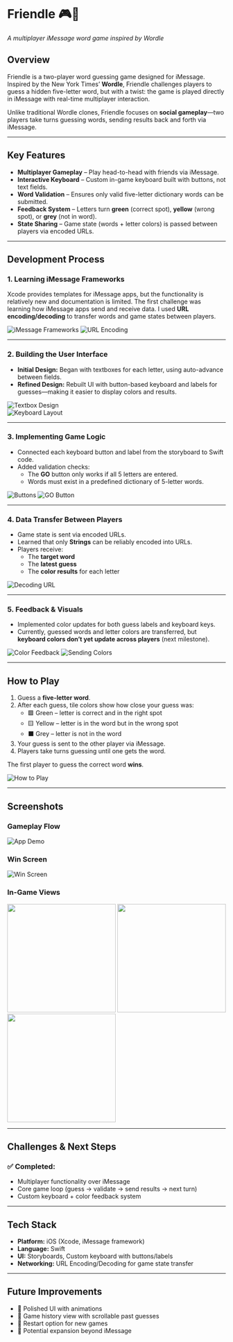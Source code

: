 # Friendle 🎮📱  
*A multiplayer iMessage word game inspired by Wordle*

## Overview  
Friendle is a two-player word guessing game designed for iMessage. Inspired by the New York Times’ **Wordle**, Friendle challenges players to guess a hidden five-letter word, but with a twist: the game is played directly in iMessage with real-time multiplayer interaction.  

Unlike traditional Wordle clones, Friendle focuses on **social gameplay**—two players take turns guessing words, sending results back and forth via iMessage.  

---

## Key Features  
- **Multiplayer Gameplay** – Play head-to-head with friends via iMessage.  
- **Interactive Keyboard** – Custom in-game keyboard built with buttons, not text fields.  
- **Word Validation** – Ensures only valid five-letter dictionary words can be submitted.  
- **Feedback System** – Letters turn **green** (correct spot), **yellow** (wrong spot), or **grey** (not in word).  
- **State Sharing** – Game state (words + letter colors) is passed between players via encoded URLs.  

---

## Development Process  

### 1. Learning iMessage Frameworks  
Xcode provides templates for iMessage apps, but the functionality is relatively new and documentation is limited. The first challenge was learning how iMessage apps send and receive data. I used **URL encoding/decoding** to transfer words and game states between players.  

![iMessage Frameworks](messageLearning.png) ![URL Encoding](urlPt2.png)

---

### 2. Building the User Interface  
- **Initial Design:** Began with textboxes for each letter, using auto-advance between fields.  
- **Refined Design:** Rebuilt UI with button-based keyboard and labels for guesses—making it easier to display colors and results.  

![Textbox Design](firstDesign.png)  
![Keyboard Layout](initialDesign.png)

---

### 3. Implementing Game Logic  
- Connected each keyboard button and label from the storyboard to Swift code.  
- Added validation checks:  
  - The **GO** button only works if all 5 letters are entered.  
  - Words must exist in a predefined dictionary of 5-letter words.  

![Buttons](buttons.png) ![GO Button](gobutton.png)

---

### 4. Data Transfer Between Players  
- Game state is sent via encoded URLs.  
- Learned that only **Strings** can be reliably encoded into URLs.  
- Players receive:  
  - The **target word**  
  - The **latest guess**  
  - The **color results** for each letter  

![Decoding URL](decodeurl.png)

---

### 5. Feedback & Visuals  
- Implemented color updates for both guess labels and keyboard keys.  
- Currently, guessed words and letter colors are transferred, but **keyboard colors don’t yet update across players** (next milestone).  

![Color Feedback](colorChange.png) ![Sending Colors](sendingColors.png)

---

## How to Play  
1. Guess a **five-letter word**.  
2. After each guess, tile colors show how close your guess was:  
   - 🟩 Green – letter is correct and in the right spot  
   - 🟨 Yellow – letter is in the word but in the wrong spot  
   - ⬛ Grey – letter is not in the word  
3. Your guess is sent to the other player via iMessage.  
4. Players take turns guessing until one gets the word.  

The first player to guess the correct word **wins**.  

![How to Play](instructions.JPEG)

---

## Screenshots  

### Gameplay Flow  
![App Demo](app-store-preview.JPEG)

### Win Screen  
![Win Screen](winner.JPEG)

### In-Game Views  
<p float="left">
  <img src="app-store-preview.JPEG" width="250" />
  <img src="instructions.JPEG" width="250" />
  <img src="winner.JPEG" width="250" />
</p>

---

## Challenges & Next Steps  
### ✅ Completed:  
- Multiplayer functionality over iMessage  
- Core game loop (guess → validate → send results → next turn)  
- Custom keyboard + color feedback system  

---

## Tech Stack  
- **Platform:** iOS (Xcode, iMessage framework)  
- **Language:** Swift  
- **UI:** Storyboards, Custom keyboard with buttons/labels  
- **Networking:** URL Encoding/Decoding for game state transfer  

---

## Future Improvements  
- 🎨 Polished UI with animations  
- 📜 Game history view with scrollable past guesses  
- 🔄 Restart option for new games    
- 🔗 Potential expansion beyond iMessage  
